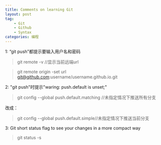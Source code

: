 ```yaml
---
title: Comments on learning Git
layout: post
tag:
    - Git
    - Github
    - Syntax
categories: 编程
---
```


1: “git push”都提示要输入用户名和密码 [<i class="fa fa-link"></i>](https://help.github.com/articles/changing-a-remote-s-url/ "Changing a remote's URL")
>git remote -v //显示当前远端url

>git remote origin -set url git@github.com:username/username.github.io.git

2: "git push"时提示"waring: push.default is unset;"
>git config --global push.default.matching //未指定情况下推送所有分支<br>

改成：

>git config --global push.default.simple//未指定情况下推送当前分支

3: Git short status flag to see your changes in a more compact way

>git status -s

